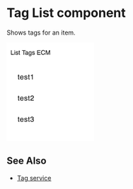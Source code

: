 # Tag List component

Shows tags for an item.

![Custom columns](docassets/images/tag2.png)

## See Also

-   [Tag service](tag.service.md)
